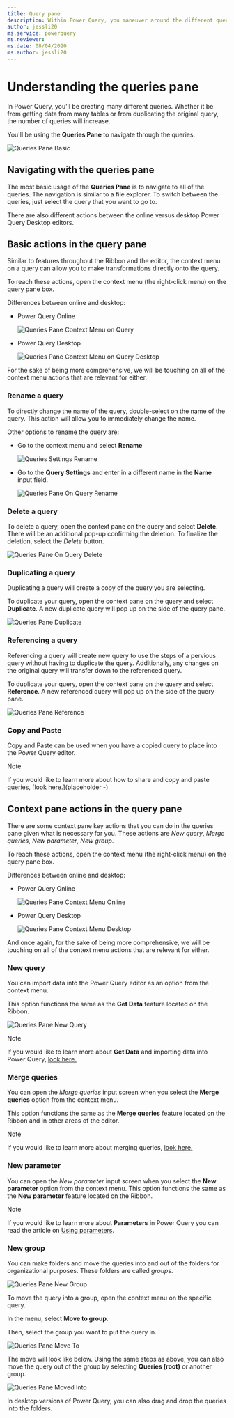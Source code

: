 ```yaml
---
title: Query pane
description: Within Power Query, you maneuver around the different queries in the editor through the queries pane.
author: jessli20
ms.service: powerquery
ms.reviewer: 
ms.date: 08/04/2020
ms.author: jessli20
---
```



# Understanding the queries pane

In Power Query, you'll be creating many different queries. Whether it be from getting data from many tables or from duplicating the original query, the number of queries will increase.

You'll be using the **Queries Pane** to navigate through the queries.

![Queries Pane Basic](images/queries-pane-basic.png)

## Navigating with the queries pane

The most basic usage of the **Queries Pane** is to navigate to all of the queries.
The navigation is similar to a file explorer. To switch between the queries, just select the query that you want to go to.

There are also different actions between the online versus desktop Power Query Desktop editors.

## Basic actions in the query pane

Similar to features throughout the Ribbon and the editor, the context menu on a query can allow you to make transformations directly onto the query.

To reach these actions, open the context menu (the right-click menu) on the query pane box.

Differences between online and desktop:

- Power Query Online

  ![Queries Pane Context Menu on Query](images/queries-pane-context-menu-on-query.png)

- Power Query Desktop

  ![Queries Pane Context Menu on Query Desktop](images/queries-pane-context-menu-on-query-desktop.png)

For the sake of being more comprehensive, we will be touching on all of the context menu actions that are relevant for either.

### Rename a query
To directly change the name of the query, double-select on the name of the query. This action will allow you to immediately change the name.

Other options to rename the query are:
- Go to the context menu and select **Rename**

  ![Queries Settings Rename](images/queries-settings-rename.png)

- Go to the **Query Settings** and enter in a different name in the **Name** input field.
 
  ![Queries Pane On Query Rename](images/queries-pane-on-query-rename.png)

### Delete a query
To delete a query, open the context pane on the query and select **Delete**.
There will be an additional pop-up confirming the deletion. To finalize the deletion, select the *Delete* button.

![Queries Pane On Query Delete](images/queries-pane-on-query-delete.png)

### Duplicating a query
Duplicating a query will create a copy of the query you are selecting. 

To duplicate your query, open the context pane on the query and select **Duplicate**. A new duplicate query will pop up on the side of the query pane.

![Queries Pane Duplicate](images/queries-pane-on-query-duplicate.png)

### Referencing a query
Referencing a query will create new query to use the steps of a pervious query without having to duplicate the query. Additionally, any changes on the original query will transfer down to the referenced query.

To duplicate your query, open the context pane on the query and select **Reference**. A new referenced query will pop up on the side of the query pane.

![Queries Pane Reference](images/queries-pane-on-query-reference.png)

### Copy and Paste
Copy and Paste can be used when you have a copied query to place into the Power Query editor.

>[!NOTE]
>If you would like to learn more about how to share and copy and paste queries, 
[look here.](placeholder -)


## Context pane actions in the query pane

There are some context pane key actions that you can do in the queries pane given what is necessary for you. These actions are *New query*, *Merge queries*, *New parameter*, *New group*. 

To reach these actions, open the context menu (the right-click menu) on the query pane box.

Differences between online and desktop:

- Power Query Online

  ![Queries Pane Context Menu Online](images/queries-pane-context-menu.png)

- Power Query Desktop

  ![Queries Pane Context Menu Desktop](images/queries-pane-context-menu-desktop.png)

And once again, for the sake of being more comprehensive, we will be touching on all of the context menu actions that are relevant for either.

### New query
You can import data into the Power Query editor as an option from the context menu.

This option functions the same as the **Get Data** feature located on the Ribbon.  

![Queries Pane New Query](images/queries-pane-new-query.png)

> [!NOTE]
> If you would like to learn more about **Get Data** and importing data into Power Query, 
[look here.](https://docs.microsoft.com/power-query/get-data-experience)

### Merge queries
You can open the *Merge queries* input screen when you select the **Merge queries** option from the context menu. 

This option functions the same as the **Merge queries** feature located on the Ribbon and in other areas of the editor. 


>[!NOTE]
>If you would like to learn more about merging queries, [look here.](https://docs.microsoft.com/power-query/merge-queries-overview)

### New parameter
You can open the *New parameter* input screen when you select the **New parameter** option from the context menu. 
This option functions the same as the **New parameter** feature located on the Ribbon.

> [!NOTE]
> If you would like to learn more about **Parameters** in Power Query you can read the article on [Using parameters](parameters.md).



### New group
You can make folders and move the queries into and out of the folders for organizational purposes. These folders are called *groups*.

![Queries Pane New Group](images/queries-pane-new-group.png)

To move the query into a group, open the context menu on the specific query. 

In the menu, select **Move to group**. 

Then, select the group you want to put the query in.

![Queries Pane Move To](images/queries-pane-move-to-group.png)

The move will look like below. Using the same steps as above, you can also move the query out of the group by selecting **Queries (root)** or another group. 

![Queries Pane Moved Into](images/queries-pane-moved-into-group.png)

In desktop versions of Power Query, you can also drag and drop the queries into the folders.
